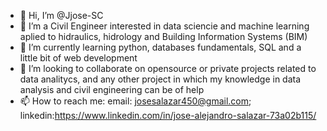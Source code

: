 - 👋 Hi, I’m @Jjose-SC
- 👀 I’m a Civil Engineer interested in data sciencie and machine learning aplied to hidraulics, hidrology and Building Information Systems (BIM)
- 🌱 I’m currently learning python, databases fundamentals, SQL and a little bit of web development
- 💞️ I’m looking to collaborate on opensource or private projects related to data analitycs, and any other project in which my knowledge in data analysis and civil engineering can be of help
- 📫 How to reach me:
  email: josesalazar450@gmail.com; linkedin:https://www.linkedin.com/in/jose-alejandro-salazar-73a02b115/
  

